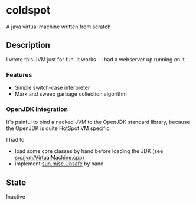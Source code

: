 # coldspot

A java virtual machine written from scratch

## Description

I wrote this JVM just for fun. It works - I had a webserver up running on it.

### Features

- Simple switch-case interpreter
- Mark and sweep garbage collection algorithm

### OpenJDK integration

It's painful to bind a nacked JVM to the OpenJDK standard library, because the OpenJDK is quite HotSpot VM specific.

I had to 
- load some core classes by hand before loading the JDK (see [src/jvm/VirtualMachine.cpp](src/jvm/VirtualMachine.cpp))
- implement [sun.misc.Unsafe](https://dzone.com/articles/understanding-sunmiscunsafe) by hand

## State

Inactive
